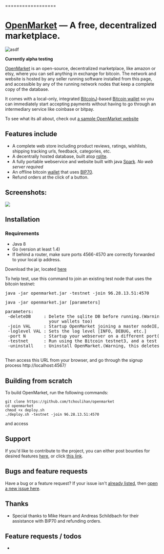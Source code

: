 
==================


[OpenMarket]() &mdash; A free, decentralized marketplace.
==========
![asdf](http://img.shields.io/version/0.0.2.png?color=green)

**Currently alpha testing**

[OpenMarket]() is an open-source, decentralized marketplace, like amazon or etsy, where you can sell anything in exchange for bitcoin. The network and website is hosted by any seller running software installed from this page, and accessible by any of the running network nodes that keep a complete copy of the database.

It comes with a local-only, integrated [BitcoinJ](https://github.com/bitcoinj/bitcoinj)-based [Bitcoin wallet](http://github.com/tchoulihan/bitmerchant) so you can immediately start accepting payments without having to go through an intermediary service like coinbase or bitpay. 

To see what its all about, check out [a sample OpenMarket website]()


## Features include
* A complete web store including product reviews, ratings, wishlists, shipping tracking urls, feedback, categories, etc.
* A decentrally hosted database, built atop [rqlite](https://github.com/otoolep/rqlite). 
* A fully portable webservice and website built with java [Spark](https://github.com/perwendel/spark). *No web server required*
* An offline bitcoin [wallet](http://github.com/tchoulihan/bitmerchant) that uses [BIP70](https://github.com/bitcoin/bips/blob/master/bip-0070.mediawiki). 
* Refund orders at the click of a button.


## Screenshots:
<img src="http://i.imgur.com/V6BHKZy.png">


## Installation
### Requirements
- Java 8
- Go (version at least 1.4)
- If behind a router, make sure ports 4566-4570 are correctly forwarded to your local ip address.

Download the jar, located [here]()

To help test, use this command to join an existing test node that uses the bitcoin testnet:
<pre>java -jar openmarket.jar -testnet -join 96.28.13.51:4570</pre>

<pre>java -jar openmarket.jar [parameters]</pre>
<pre>parameters:
 -deleteDB     : Delete the sqlite DB before running.(Warning, this deletes
                 your wallets too)
 -join VAL     : Startup OpenMarket joining a master nodeIE, 127.0.0.1:4001
 -loglevel VAL : Sets the log level [INFO, DEBUG, etc.]
 -port N       : Startup your webserver on a different port(default is 4567)
 -testnet      : Run using the Bitcoin testnet3, and a test DB
 -uninstall    : Uninstall OpenMarket.(Warning, this deletes your wallets too)

</pre>

Then access this URL from your browser, and go through the signup process
http://localhost:4567/

## Building from scratch

To build OpenMarket, run the following commands:
```
git clone https://github.com/tchoulihan/openmarket
cd openmarket
chmod +x deploy.sh
./deploy.sh -testnet -join 96.28.13.51:4570
```

and access



## Support 
If you'd like to contribute to the project, you can either post bounties for desired features [here](https://www.bountysource.com/trackers/9805417-tchoulihan-bitmerchant), or click [this link](http://tchoulihan.github.io/bitmerchant/support.html).

## Bugs and feature requests
Have a bug or a feature request? If your issue isn't [already listed](https://github.com/tchoulihan/openmarket/issues/), then [open a new issue here](https://github.com/tchoulihan/openmarket/issues/new).

## Thanks
* Special thanks to Mike Hearn and Andreas Schildbach for their assistance with BIP70 and refunding orders.

## Feature requests / todos
* 

